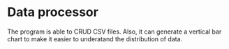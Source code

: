 # Data processor
The program is able to CRUD CSV files.
Also, it can generate a vertical bar chart to make it easier to underatand the distribution of data.
